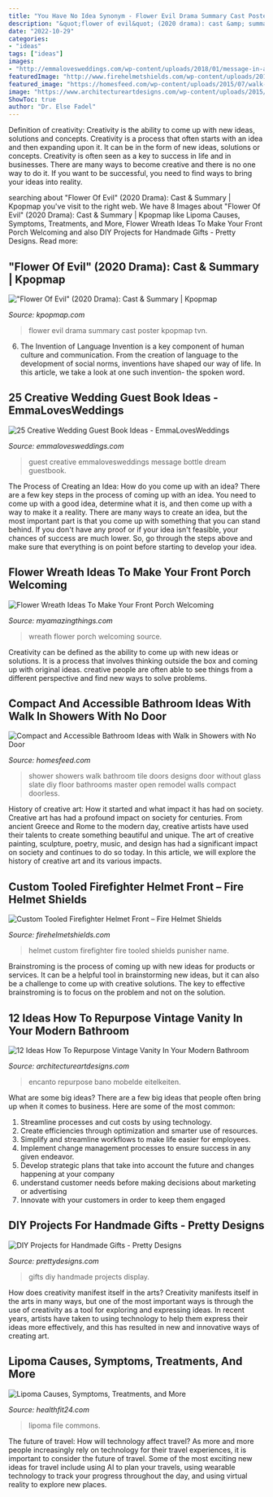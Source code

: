 ```yaml
---
title: "You Have No Idea Synonym - Flower Evil Drama Summary Cast Poster Kpopmap Tvn"
description: "&quot;flower of evil&quot; (2020 drama): cast &amp; summary"
date: "2022-10-29"
categories:
- "ideas"
tags: ["ideas"]
images:
- "http://emmalovesweddings.com/wp-content/uploads/2018/01/message-in-a-bottle-wedding-guest-book-ideas.jpg"
featuredImage: "http://www.firehelmetshields.com/wp-content/uploads/2013/09/010.jpg"
featured_image: "https://homesfeed.com/wp-content/uploads/2015/07/walk-in-showers-no-doors-with-cool-tile-for-wall-and-floor-for-smal-bathroom-ideas.jpg"
image: "https://www.architectureartdesigns.com/wp-content/uploads/2015/08/423.jpg"
ShowToc: true
author: "Dr. Else Fadel"
---
```



Definition of creativity: Creativity is the ability to come up with new ideas, solutions and concepts.
Creativity is a process that often starts with an idea and then expanding upon it. It can be in the form of new ideas, solutions or concepts. Creativity is often seen as a key to success in life and in businesses. There are many ways to become creative and there is no one way to do it. If you want to be successful, you need to find ways to bring your ideas into reality.

	

		
searching about &quot;Flower Of Evil&quot; (2020 Drama): Cast &amp; Summary | Kpopmap you've visit to the right web. We have 8 Images about &quot;Flower Of Evil&quot; (2020 Drama): Cast &amp; Summary | Kpopmap like Lipoma Causes, Symptoms, Treatments, and More, Flower Wreath Ideas To Make Your Front Porch Welcoming and also DIY Projects for Handmade Gifts - Pretty Designs. Read more:
		
    
## &quot;Flower Of Evil&quot; (2020 Drama): Cast &amp; Summary | Kpopmap

<img loading=lazy src="https://thumbnails.kpopmap.com/2020/06/Flower-Of-Evil-poster-drama-1-780.jpg" onerror="this.onerror=null;this.src='https://tse2.mm.bing.net/th?id=OIP.eRH_58qq9AFbNTTI7HJx0QHaKf&amp;pid=15.1';" alt="&quot;Flower Of Evil&quot; (2020 Drama): Cast &amp; Summary | Kpopmap">

_Source: kpopmap.com_

>flower evil drama summary cast poster kpopmap tvn. 

	

6. The Invention of Language
Invention is a key component of human culture and communication. From the creation of language to the development of social norms, inventions have shaped our way of life. In this article, we take a look at one such invention- the spoken word.

    
## 25 Creative Wedding Guest Book Ideas - EmmaLovesWeddings

<img loading=lazy src="http://emmalovesweddings.com/wp-content/uploads/2018/01/message-in-a-bottle-wedding-guest-book-ideas.jpg" onerror="this.onerror=null;this.src='https://tse1.mm.bing.net/th?id=OIP.GsL447NUXMZzY6MzioFMyAHaOj&amp;pid=15.1';" alt="25 Creative Wedding Guest Book Ideas - EmmaLovesWeddings">

_Source: emmalovesweddings.com_

>guest creative emmalovesweddings message bottle dream guestbook. 

	

The Process of Creating an Idea: How do you come up with an idea?
There are a few key steps in the process of coming up with an idea. You need to come up with a good idea, determine what it is, and then come up with a way to make it a reality. There are many ways to create an idea, but the most important part is that you come up with something that you can stand behind. If you don't have any proof or if your idea isn't feasible, your chances of success are much lower. So, go through the steps above and make sure that everything is on point before starting to develop your idea.

    
## Flower Wreath Ideas To Make Your Front Porch Welcoming

<img loading=lazy src="https://myamazingthings.com/wp-content/uploads/2017/07/flower-wreath-1.jpg" onerror="this.onerror=null;this.src='https://tse4.mm.bing.net/th?id=OIP.heR2IvaZF84yqQNwZIzEzwHaJ4&amp;pid=15.1';" alt="Flower Wreath Ideas To Make Your Front Porch Welcoming">

_Source: myamazingthings.com_

>wreath flower porch welcoming source. 

	

Creativity can be defined as the ability to come up with new ideas or solutions. It is a process that involves thinking outside the box and coming up with original ideas. creative people are often able to see things from a different perspective and find new ways to solve problems.

    
## Compact And Accessible Bathroom Ideas With Walk In Showers With No Door

<img loading=lazy src="https://homesfeed.com/wp-content/uploads/2015/07/walk-in-showers-no-doors-with-cool-tile-for-wall-and-floor-for-smal-bathroom-ideas.jpg" onerror="this.onerror=null;this.src='https://tse1.mm.bing.net/th?id=OIP.5Zh8HMQ9V4YEPUdu9VFUIAHaJ7&amp;pid=15.1';" alt="Compact and Accessible Bathroom Ideas with Walk in Showers with No Door">

_Source: homesfeed.com_

>shower showers walk bathroom tile doors designs door without glass slate diy floor bathrooms master open remodel walls compact doorless. 

	

History of creative art: How it started and what impact it has had on society.
Creative art has had a profound impact on society for centuries. From ancient Greece and Rome to the modern day, creative artists have used their talents to create something beautiful and unique. The art of creative painting, sculpture, poetry, music, and design has had a significant impact on society and continues to do so today. In this article, we will explore the history of creative art and its various impacts.

    
## Custom Tooled Firefighter Helmet Front – Fire Helmet Shields

<img loading=lazy src="http://www.firehelmetshields.com/wp-content/uploads/2013/09/010.jpg" onerror="this.onerror=null;this.src='https://tse2.mm.bing.net/th?id=OIP.eQo0fgQ2zSNfgIIFJZi80QHaJ4&amp;pid=15.1';" alt="Custom Tooled Firefighter Helmet Front – Fire Helmet Shields">

_Source: firehelmetshields.com_

>helmet custom firefighter fire tooled shields punisher name. 

	

Brainstroming is the process of coming up with new ideas for products or services. It can be a helpful tool in brainstorming new ideas, but it can also be a challenge to come up with creative solutions. The key to effective brainstroming is to focus on the problem and not on the solution.

    
## 12 Ideas How To Repurpose Vintage Vanity In Your Modern Bathroom

<img loading=lazy src="https://www.architectureartdesigns.com/wp-content/uploads/2015/08/423.jpg" onerror="this.onerror=null;this.src='https://tse1.mm.bing.net/th?id=OIP.FpTY1gVBr3icPLzdLmj4ZgHaFt&amp;pid=15.1';" alt="12 Ideas How To Repurpose Vintage Vanity In Your Modern Bathroom">

_Source: architectureartdesigns.com_

>encanto repurpose bano mobelde eitelkeiten. 

	

What are some big ideas?
There are a few big ideas that people often bring up when it comes to business. Here are some of the most common:
1. Streamline processes and cut costs by using technology.
2. Create efficiencies through optimization and smarter use of resources.
3. Simplify and streamline workflows to make life easier for employees.
4. Implement change management processes to ensure success in any given endeavor. 
5. Develop strategic plans that take into account the future and changes happening at your company 
6. understand customer needs before making decisions about marketing or advertising 
7. Innovate with your customers in order to keep them engaged 

    
## DIY Projects For Handmade Gifts - Pretty Designs

<img loading=lazy src="https://www.prettydesigns.com/wp-content/uploads/2014/07/Photo-Display.jpg" onerror="this.onerror=null;this.src='https://tse4.mm.bing.net/th?id=OIP.QHXW6PI1VmLDhq8AkHnTMwAAAA&amp;pid=15.1';" alt="DIY Projects for Handmade Gifts - Pretty Designs">

_Source: prettydesigns.com_

>gifts diy handmade projects display. 

	

How does creativity manifest itself in the arts?
Creativity manifests itself in the arts in many ways, but one of the most important ways is through the use of creativity as a tool for exploring and expressing ideas. In recent years, artists have taken to using technology to help them express their ideas more effectively, and this has resulted in new and innovative ways of creating art.

    
## Lipoma Causes, Symptoms, Treatments, And More

<img loading=lazy src="https://www.healthfit24.com/wp-content/uploads/2014/06/Lipoma.jpg" onerror="this.onerror=null;this.src='https://tse3.mm.bing.net/th?id=OIP.EpkCFkrvvjUfZJxcGP-RgAHaFj&amp;pid=15.1';" alt="Lipoma Causes, Symptoms, Treatments, and More">

_Source: healthfit24.com_

>lipoma file commons. 

	

The future of travel: How will technology affect travel?
As more and more people increasingly rely on technology for their travel experiences, it is important to consider the future of travel. Some of the most exciting new ideas for travel include using AI to plan your travels, using wearable technology to track your progress throughout the day, and using virtual reality to explore new places.

